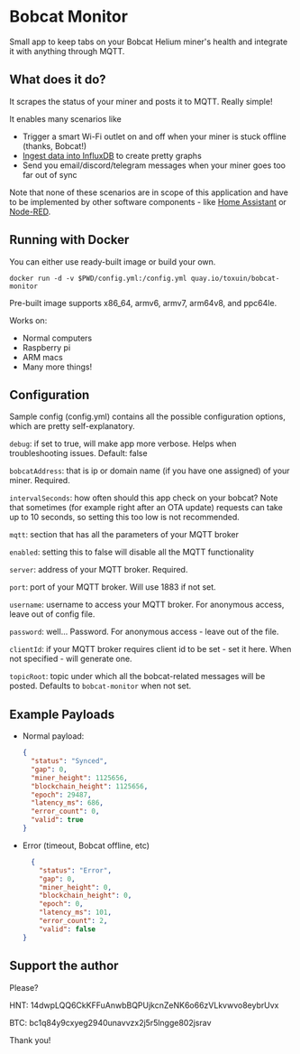 # Bobcat Monitor

Small app to keep tabs on your Bobcat Helium miner's health and integrate it with anything through MQTT.

## What does it do?

It scrapes the status of your miner and posts it to MQTT. Really simple!

It enables many scenarios like
  
  - Trigger a smart Wi-Fi outlet on and off when your miner is stuck offline (thanks, Bobcat!)
  - [Ingest data into InfluxDB](https://www.influxdata.com/integration/mqtt-monitoring/) to create pretty graphs
  - Send you email/discord/telegram messages when your miner goes too far out of sync

Note that none of these scenarios are in scope of this application and have to be implemented by other software components - like [Home Assistant](https://www.home-assistant.io) or [Node-RED](https://nodered.org).

## Running with Docker

You can either use ready-built image or build your own.

`docker run -d -v $PWD/config.yml:/config.yml quay.io/toxuin/bobcat-monitor`

Pre-built image supports x86_64, armv6, armv7, arm64v8, and ppc64le.

Works on:
- Normal computers
- Raspberry pi
- ARM macs
- Many more things!

## Configuration

Sample config (config.yml) contains all the possible configuration options, which are pretty self-explanatory.

`debug`: if set to true, will make app more verbose. Helps when troubleshooting issues. Default: false

`bobcatAddress`: that is ip or domain name (if you have one assigned) of your miner. Required.

`intervalSeconds`: how often should this app check on your bobcat? Note that sometimes (for example right after an OTA update) requests can take up to 10 seconds, so setting this too low is not recommended.

`mqtt`: section that has all the parameters of your MQTT broker

`enabled`: setting this to false will disable all the MQTT functionality

`server`: address of your MQTT broker. Required.

`port`: port of your MQTT broker. Will use 1883 if not set.

`username`: username to access your MQTT broker. For anonymous access, leave out of config file.

`password`: well... Password. For anonymous access - leave out of the file.

`clientId`: if your MQTT broker requires client id to be set - set it here. When not specified - will generate one.

`topicRoot`: topic under which all the bobcat-related messages will be posted. Defaults to `bobcat-monitor` when not set.

## Example Payloads

- Normal payload:
  ```json
  {
    "status": "Synced",
    "gap": 0,
    "miner_height": 1125656,
    "blockchain_height": 1125656,
    "epoch": 29487,
    "latency_ms": 686,
    "error_count": 0,
    "valid": true
  }
  ```

- Error (timeout, Bobcat offline, etc)
  ```json
    {
      "status": "Error",
      "gap": 0,
      "miner_height": 0,
      "blockchain_height": 0,
      "epoch": 0,
      "latency_ms": 101,
      "error_count": 2,
      "valid": false
  }
  ```

## Support the author

Please?

HNT: 14dwpLQQ6CkKFFuAnwbBQPUjkcnZeNK6o66zVLkvwvo8eybrUvx

BTC: bc1q84y9cxyeg2940unavvzx2j5r5lngge802jsrav

Thank you!